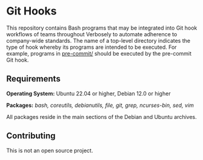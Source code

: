 # Git Hooks

This repository contains Bash programs that may be integrated into Git hook
workflows of teams throughout Verbosely to automate adherence to company-wide
standards. The name of a top-level directory indicates the type of hook whereby
its programs are intended to be executed. For example, programs in
[pre-commit/](pre-commit/) should be executed by the pre-commit Git hook.

## Requirements

**Operating System:** Ubuntu 22.04 or higher, Debian 12.0 or higher

**Packages:** *bash, coreutils, debianutils, file, git, grep, ncurses-bin, sed,
vim*

All packages reside in the main sections of the Debian and Ubuntu archives.

## Contributing

This is not an open source project.
